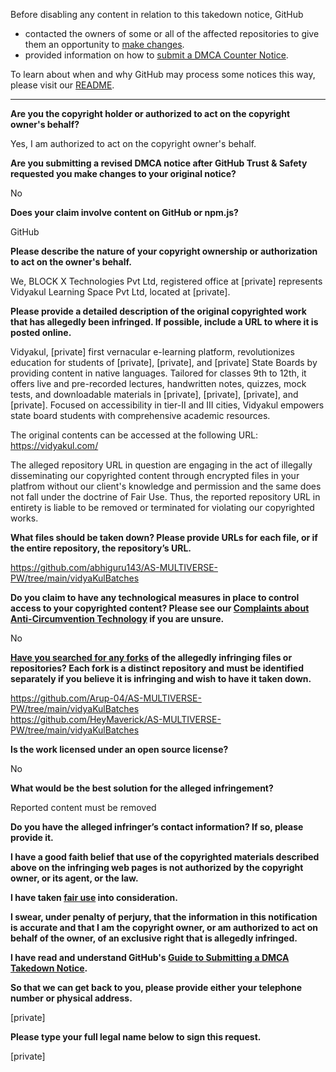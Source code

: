 Before disabling any content in relation to this takedown notice, GitHub
- contacted the owners of some or all of the affected repositories to give them an opportunity to [make changes](https://docs.github.com/en/github/site-policy/dmca-takedown-policy#a-how-does-this-actually-work).
- provided information on how to [submit a DMCA Counter Notice](https://docs.github.com/en/articles/guide-to-submitting-a-dmca-counter-notice).

To learn about when and why GitHub may process some notices this way, please visit our [README](https://github.com/github/dmca/blob/master/README.md#anatomy-of-a-takedown-notice).

---

**Are you the copyright holder or authorized to act on the copyright owner's behalf?**

Yes, I am authorized to act on the copyright owner's behalf.

**Are you submitting a revised DMCA notice after GitHub Trust & Safety requested you make changes to your original notice?**

No

**Does your claim involve content on GitHub or npm.js?**

GitHub

**Please describe the nature of your copyright ownership or authorization to act on the owner's behalf.**

We, BLOCK X Technologies Pvt Ltd, registered office at [private] represents Vidyakul Learning Space Pvt Ltd, located at [private].

**Please provide a detailed description of the original copyrighted work that has allegedly been infringed. If possible, include a URL to where it is posted online.**

Vidyakul, [private] first vernacular e-learning platform, revolutionizes education for students of [private], [private], and [private] State Boards by providing content in native languages. Tailored for classes 9th to 12th, it offers live and pre-recorded lectures, handwritten notes, quizzes, mock tests, and downloadable materials in [private], [private], [private], and [private]. Focused on accessibility in tier-II and III cities, Vidyakul empowers state board students with comprehensive academic resources.

The original contents can be accessed at the following URL: https://vidyakul.com/

The alleged repository URL in question are engaging in the act of illegally disseminating our copyrighted content through encrypted files in your platfrom without our client's knowledge and permission and the same does not fall under the doctrine of Fair Use. Thus, the reported repository URL in entirety is liable to be removed or terminated for violating our copyrighted works.

**What files should be taken down? Please provide URLs for each file, or if the entire repository, the repository’s URL.**

https://github.com/abhiguru143/AS-MULTIVERSE-PW/tree/main/vidyaKulBatches

**Do you claim to have any technological measures in place to control access to your copyrighted content? Please see our <a href="https://docs.github.com/articles/guide-to-submitting-a-dmca-takedown-notice#complaints-about-anti-circumvention-technology">Complaints about Anti-Circumvention Technology</a> if you are unsure.**

No

**<a href="https://docs.github.com/articles/dmca-takedown-policy#b-what-about-forks-or-whats-a-fork">Have you searched for any forks</a> of the allegedly infringing files or repositories? Each fork is a distinct repository and must be identified separately if you believe it is infringing and wish to have it taken down.**

https://github.com/Arup-04/AS-MULTIVERSE-PW/tree/main/vidyaKulBatches  
https://github.com/HeyMaverick/AS-MULTIVERSE-PW/tree/main/vidyaKulBatches

**Is the work licensed under an open source license?**

No

**What would be the best solution for the alleged infringement?**

Reported content must be removed

**Do you have the alleged infringer’s contact information? If so, please provide it.**

**I have a good faith belief that use of the copyrighted materials described above on the infringing web pages is not authorized by the copyright owner, or its agent, or the law.**

**I have taken <a href="https://www.lumendatabase.org/topics/22">fair use</a> into consideration.**

**I swear, under penalty of perjury, that the information in this notification is accurate and that I am the copyright owner, or am authorized to act on behalf of the owner, of an exclusive right that is allegedly infringed.**

**I have read and understand GitHub's <a href="https://docs.github.com/articles/guide-to-submitting-a-dmca-takedown-notice/">Guide to Submitting a DMCA Takedown Notice</a>.**

**So that we can get back to you, please provide either your telephone number or physical address.**

[private]

**Please type your full legal name below to sign this request.**

[private]
